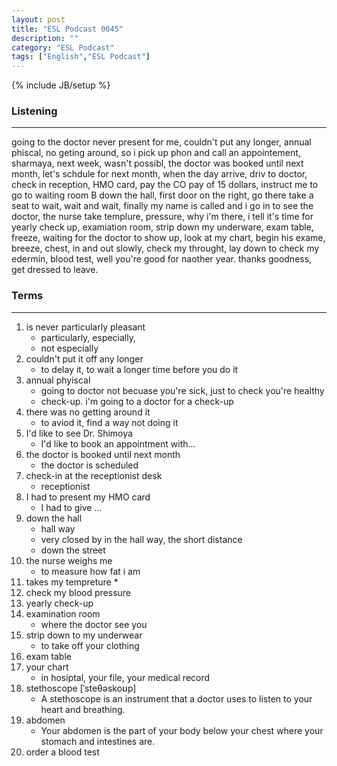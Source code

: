 ```yaml
---
layout: post
title: "ESL Podcast 0045"
description: ""
category: "ESL Podcast"
tags: ["English","ESL Podcast"]
---
```

{% include JB/setup %}

### Listening
-----
going to the doctor never present for me, couldn't put any longer, annual phiscal, no geting around, so i pick up phon and call an appointement, sharmaya, next week, wasn't possibl, the doctor was booked until next month, let's schdule for next month, when the day arrive, driv to doctor, check in reception, HMO card, pay the CO pay of 15 dollars, instruct me to go to waiting room B down the hall, first door on the right, go there take a seat to wait, wait and wait, finally my name is called and i go in to see the doctor, the nurse take templure, pressure, why i'm there, i tell it's time for yearly check up, examiation room, strip down my underware, exam table, freeze, waiting for the doctor to show up, look at my chart, begin his exame, breeze, chest, in and out slowly, check my throught, lay down to check my edermin, blood test, well you're good for naother year. thanks goodness, get dressed to leave. 


### Terms
--------
1. is never particularly pleasant 
    * particularly, especially, 
    * not especially
2. couldn't put it off any longer
    * to delay it, to wait a longer time before you do it
3. annual phyiscal   
    * going to doctor not becuase you're sick, just to check you're healthy
    * check-up. i'm going to a doctor for a check-up
4. there was no getting around it
    * to aviod it, find a way not doing it
5. I'd like to see Dr. Shimoya
    * I'd like to book an appointment with...
5. the doctor is booked until next month
    * the doctor is scheduled
6. check-in at the receptionist desk
    * receptionist
7. I had to present my HMO card
    * I had to give ...
8. down the hall
    * hall way
    * very closed by in the hall way, the short distance
    * down the street
9. the nurse weighs me 
    * to measure how fat i am
10. takes my tempreture
    * 
11. check my blood pressure
12. yearly check-up
13. examination room
    * where the doctor see you
14. strip down to my underwear
    * to take off your clothing
15. exam table
15. your chart 
    * in hosiptal, your file, your medical record
16. stethoscope  [ˈsteθəskoʊp]
    * A stethoscope is an instrument that a doctor uses to listen to your heart and breathing.
17. abdomen
    * Your abdomen is the part of your body below your chest where your stomach and intestines are.
18. order a blood test